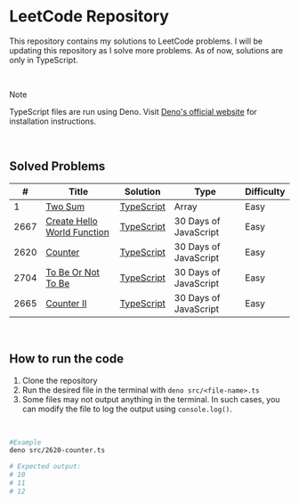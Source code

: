 # LeetCode Repository

This repository contains my solutions to LeetCode problems. I will be updating this repository as I solve more problems. As of now, solutions are only in TypeScript.

<br>

> [!NOTE]
> TypeScript files are run using Deno. Visit [Deno's official website](https://deno.land/) for installation instructions.

<br>

## Solved Problems

| #    | Title                                                                                     | Solution                                                | Type                  | Difficulty |
| ---- | ----------------------------------------------------------------------------------------- | ------------------------------------------------------- | --------------------- | ---------- |
| 1    | [Two Sum](https://leetcode.com/problems/two-sum/)                                         | [TypeScript](./src/1-two-sum.ts)                        | Array                 | Easy       |
| 2667 | [Create Hello World Function](https://leetcode.com/problems/create-hello-world-function/) | [TypeScript](./src/2667-create-hello-world-function.ts) | 30 Days of JavaScript | Easy       |
| 2620 | [Counter](https://leetcode.com/problems/counter/)                                         | [TypeScript](./src/2620-counter.ts)                     | 30 Days of JavaScript | Easy       |
| 2704 | [To Be Or Not To Be](https://leetcode.com/problems/to-be-or-not-to-be/)                   | [TypeScript](./src/2704-to-be-or-not-to-be.ts)          | 30 Days of JavaScript | Easy       |
| 2665 | [Counter II](https://leetcode.com/problems/counter-ii/)                                   | [TypeScript](./src/2665-counter-2.ts)                   | 30 Days of JavaScript | Easy       |

<br>

## How to run the code

1. Clone the repository
2. Run the desired file in the terminal with `deno src/<file-name>.ts`
3. Some files may not output anything in the terminal. In such cases, you can modify the file to log the output using `console.log()`.

<br>

```bash
#Example
deno src/2620-counter.ts

# Expected output:
# 10
# 11
# 12
```

<br>
